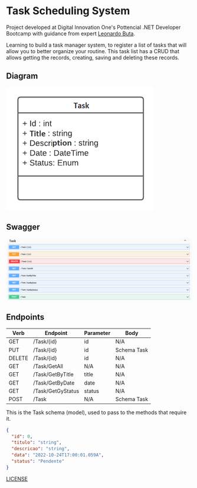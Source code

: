 # Task Scheduling System

Project developed at Digital Innovation One's Pottencial .NET Developer Bootcamp with guidance from expert [Leonardo Buta](https://github.com/leonardo-buta/ "Leonardo Buta").

Learning to build a task manager system, to register a list of tasks that will allow you to better organize your routine.
This task list has a CRUD that allows getting the records, creating, saving and deleting these records.

## Diagram

![Task class diagram](diagram.png)

## Swagger

![Methods Swagger](swagger.png)

## Endpoints

| Verb   | Endpoint              | Parameter | Body          |
|--------|-----------------------|-----------|---------------|
| GET    | /Task/{id}            | id        | N/A           |
| PUT    | /Task/{id}            | id        | Schema Task   |
| DELETE | /Task/{id}            | id        | N/A           |
| GET    | /Task/GetAll          | N/A       | N/A           |
| GET    | /Task/GetByTitle      | title     | N/A           |
| GET    | /Task/GetByDate       | date      | N/A           |
| GET    | /Task/GetGyStatus     | status    | N/A           |
| POST   | /Task                 | N/A       | Schema Task   |

This is the Task schema (model), used to pass to the methods that require it.

```json
{
  "id": 0,
  "titulo": "string",
  "descricao": "string",
  "data": "2022-10-24T17:00:01.059A",
  "status": "Pendente"
}
```

[LICENSE](./LICENSE)
